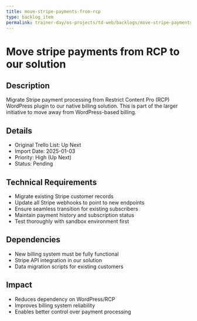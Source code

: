 ```yaml
---
title: move-stripe-payments-from-rcp
type: backlog_item
permalink: trainer-day/os-projects/td-web/backlogs/move-stripe-payments-from-rcp
---
```


# Move stripe payments from RCP to our solution

## Description
Migrate Stripe payment processing from Restrict Content Pro (RCP) WordPress plugin to our native billing solution. This is part of the larger initiative to move away from WordPress-based billing.

## Details
- Original Trello List: Up Next
- Import Date: 2025-01-03
- Priority: High (Up Next)
- Status: Pending

## Technical Requirements
- Migrate existing Stripe customer records
- Update all Stripe webhooks to point to new endpoints
- Ensure seamless transition for existing subscribers
- Maintain payment history and subscription status
- Test thoroughly with sandbox environment first

## Dependencies
- New billing system must be fully functional
- Stripe API integration in our solution
- Data migration scripts for existing customers

## Impact
- Reduces dependency on WordPress/RCP
- Improves billing system reliability
- Enables better control over payment processing